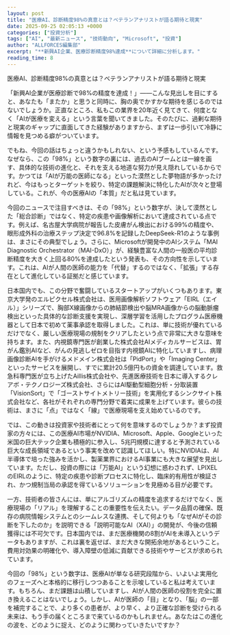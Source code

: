 ```yaml
---
layout: post
title: "医療AI、診断精度98%の真意とは？ベテランアナリストが語る期待と現実"
date: 2025-09-25 02:05:13 +0000
categories: ["投資分析"]
tags: ["AI", "最新ニュース", "技術動向", "Microsoft", "投資"]
author: "ALLFORCES編集部"
excerpt: "**新興AI企業、医療診断精度98%達成**について詳細に分析します。"
reading_time: 8
---
```


医療AI、診断精度98%の真意とは？ベテランアナリストが語る期待と現実

「新興AI企業が医療診断で98%の精度を達成！」――こんな見出しを目にすると、あなたも「またか」と思うと同時に、胸の奥でかすかな期待を感じるのではないでしょうか。正直なところ、私もこの業界を20年近く見てきて、何度となく「AIが医療を変える」という言葉を聞いてきました。そのたびに、過剰な期待と現実のギャップに直面してきた経験がありますから、まずは一歩引いて冷静に情報を見つめる癖がついています。

でもね、今回の話はちょっと違うかもしれない、という予感もしているんです。なぜなら、この「98%」という数字の裏には、過去のAIブームとは一線を画す、具体的な技術の進化と、それを支える地道な努力が見え隠れしているからです。かつては「AIが万能の医師になる」といった漠然とした夢物語が多かったけれど、今はもっとターゲットを絞り、特定の課題解決に特化したAIが次々と登場している。これが、今の医療AIの「本質」だと私は見ています。

今回のニュースで注目すべきは、その「98%」という数字が、決して漠然とした「総合診断」ではなく、特定の疾患や画像解析において達成されている点です。例えば、名古屋大学病院が報告した皮膚がん検出における99%の精度や、眼形成外科の治療ステップ決定で96.8%を記録したDeepSeek-R1のような事例は、まさにその典型でしょう。さらに、Microsoftが開発中のAIシステム「MAI Diagnostic Orchestrator（MAI-DxO）」が、経験豊富な人間の一般医の平均診断精度を大きく上回る80%を達成したという発表も、その方向性を示しています。これは、AIが人間の医師の能力を「代替」するのではなく、「拡張」する存在として進化している証拠だと感じています。

日本国内でも、この分野で奮闘しているスタートアップがいくつもあります。東京大学発のエルピクセル株式会社は、医用画像解析ソフトウェア「EIRL（エイル）」シリーズで、胸部X線画像からの肺結節検出や脳MRA画像からの脳動脈瘤検出といった具体的な診断支援を実現し、深層学習を活用したプログラム医療機器として日本で初めて薬事承認を取得しました。これは、単に技術が優れているだけでなく、厳しい医療現場の規制をクリアしたという点で非常に大きな意味を持ちます。また、内視鏡専門医が創業した株式会社AIメディカルサービスは、胃がん鑑別AIなど、がんの見逃しゼロを目指す内視鏡AIに特化していますし、病理画像診断AIを手がけるメドメイン株式会社は「PidPort」や「Imaging Center」といったサービスを展開し、すでに累計20.5億円もの資金を調達しています。救急科専門医が立ち上げたAillis株式会社や、先進医療技術を日本に導入するクレアボ・テクノロジーズ株式会社、さらにはAI駆動型細胞分析・分取装置「VisionSort」で「ゴーストサイトメトリー技術」を実用化するシンクサイト株式会社など、各社がそれぞれの専門分野で着実に成果を上げています。彼らの技術は、まさに「点」ではなく「線」で医療現場を支え始めているのです。

では、この動きは投資家や技術者にとって何を意味するのでしょうか？まず投資家の方々には、この医療AI市場がNVIDIA、Microsoft、Apple、Googleといった米国の巨大テック企業も積極的に参入し、5兆円規模に達すると予測されている巨大な成長領域であるという事実を改めて認識してほしい。特にNVIDIAは、AI半導体で培った強みを活かし、製薬業界におけるAI事業にも大きな展望を見出しています。ただし、投資の際には「万能AI」という幻想に惑わされず、LPIXELのEIRLのように、特定の疾患や診断プロセスに特化し、臨床的有用性が検証され、かつ規制当局の承認を得ているソリューションを見極める目が必要です。

一方、技術者の皆さんには、単にアルゴリズムの精度を追求するだけでなく、医療現場の「リアル」を理解することの重要性を伝えたい。データ品質の確保、既存の病院情報システムとのシームレスな連携、そして何よりも「なぜAIがその診断を下したのか」を説明できる「説明可能なAI（XAI）」の開発が、今後の信頼獲得には不可欠です。日本国内では、まだ医療機関の8割がAIを未導入というデータもありますが、これは裏を返せば、まだ大きな開拓余地があるということ。費用対効果の明確化や、導入障壁の低減に貢献できる技術やサービスが求められています。

今回の「98%」という数字は、医療AIが単なる研究段階から、いよいよ実用化のフェーズへと本格的に移行しつつあることを示唆していると私は考えています。もちろん、まだ課題は山積していますし、AIが人間の医師の役割を完全に置き換えることはないでしょう。しかし、AIが医師の「目」となり、「脳」の一部を補完することで、より多くの患者が、より早く、より正確な診断を受けられる未来は、もう手の届くところまで来ているのかもしれません。あなたはこの進化の波を、どのように捉え、どのように関わっていきたいですか？

